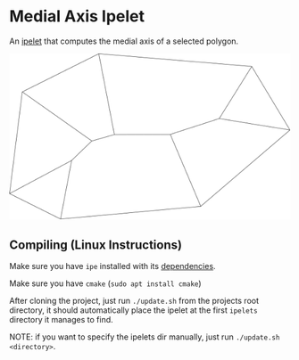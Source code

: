 # Medial Axis Ipelet
An [ipelet](https://ipe.otfried.org/) that computes the medial axis of a selected polygon.

<p align="center">
  <img src=".rsrc/example.png?raw=true" alt="Medial Axis of a Simple Polygon"/>
</p>

## Compiling (Linux Instructions)

Make sure you have `ipe` installed with its [dependencies](https://github.com/otfried/ipe/blob/master/doc/install.txt).

Make sure you have `cmake` (`sudo apt install cmake`)

After cloning the project, just run `./update.sh` from the projects root directory, it should automatically place the ipelet at the first `ipelets` directory it manages to find.

NOTE: if you want to specify the ipelets dir manually, just run `./update.sh <directory>`.
